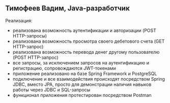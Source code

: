 ## Тимофеев Вадим, Java-разработчик

Реализация:  
* реализована возможность аутентификации и авторизации (POST HTTP-запросы)
* реализована возможность просмотра своего дебетового счета (GET HTTP-запрос)
* реализована возможность перевода денег другому пользователю (POST HTTP-запрос)
* все запросы, за исключением запросов на аутентификацию и регистрацию, сопровождаются JWT-токенами
* приложение реализовано на базе Spring Framework и PostgreSQL
* подключение и все взаимодействия происходят посредством Spring JDBC, вместо JPA, просто для демонстрации наличия 
навыков работы через JDBC и SQL-запросы
* функционал приложения протестирован посредством Postman

